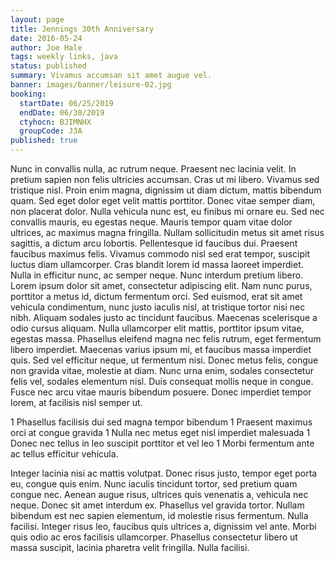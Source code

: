 ```yaml
---
layout: page
title: Jennings 30th Anniversary
date: 2016-05-24
author: Joe Hale
tags: weekly links, java
status: published
summary: Vivamus accumsan sit amet augue vel.
banner: images/banner/leisure-02.jpg
booking:
  startDate: 06/25/2019
  endDate: 06/30/2019
  ctyhocn: BJIMNHX
  groupCode: J3A
published: true
---
```

Nunc in convallis nulla, ac rutrum neque. Praesent nec lacinia velit. In pretium sapien non felis ultricies accumsan. Cras ut mi libero. Vivamus sed tristique nisl. Proin enim magna, dignissim ut diam dictum, mattis bibendum quam. Sed eget dolor eget velit mattis porttitor. Donec vitae semper diam, non placerat dolor. Nulla vehicula nunc est, eu finibus mi ornare eu. Sed nec convallis mauris, eu egestas neque. Mauris tempor quam vitae dolor ultrices, ac maximus magna fringilla. Nullam sollicitudin metus sit amet risus sagittis, a dictum arcu lobortis. Pellentesque id faucibus dui. Praesent faucibus maximus felis. Vivamus commodo nisl sed erat tempor, suscipit luctus diam ullamcorper. Cras blandit lorem id massa laoreet imperdiet.
Nulla in efficitur nunc, ac semper neque. Nunc interdum pretium libero. Lorem ipsum dolor sit amet, consectetur adipiscing elit. Nam nunc purus, porttitor a metus id, dictum fermentum orci. Sed euismod, erat sit amet vehicula condimentum, nunc justo iaculis nisl, at tristique tortor nisi nec nibh. Aliquam sodales justo ac tincidunt faucibus. Maecenas scelerisque a odio cursus aliquam. Nulla ullamcorper elit mattis, porttitor ipsum vitae, egestas massa. Phasellus eleifend magna nec felis rutrum, eget fermentum libero imperdiet. Maecenas varius ipsum mi, et faucibus massa imperdiet quis. Sed vel efficitur neque, ut fermentum nisi. Donec metus felis, congue non gravida vitae, molestie at diam. Nunc urna enim, sodales consectetur felis vel, sodales elementum nisl. Duis consequat mollis neque in congue. Fusce nec arcu vitae mauris bibendum posuere. Donec imperdiet tempor lorem, at facilisis nisl semper ut.

1 Phasellus facilisis dui sed magna tempor bibendum
1 Praesent maximus orci at congue gravida
1 Nulla nec metus eget nisl imperdiet malesuada
1 Donec nec tellus in leo suscipit porttitor et vel leo
1 Morbi fermentum ante ac tellus efficitur vehicula.

Integer lacinia nisi ac mattis volutpat. Donec risus justo, tempor eget porta eu, congue quis enim. Nunc iaculis tincidunt tortor, sed pretium quam congue nec. Aenean augue risus, ultrices quis venenatis a, vehicula nec neque. Donec sit amet interdum ex. Phasellus vel gravida tortor. Nullam bibendum est nec sapien elementum, id molestie risus fermentum. Nulla facilisi. Integer risus leo, faucibus quis ultrices a, dignissim vel ante. Morbi quis odio ac eros facilisis ullamcorper. Phasellus consectetur libero ut massa suscipit, lacinia pharetra velit fringilla. Nulla facilisi.
